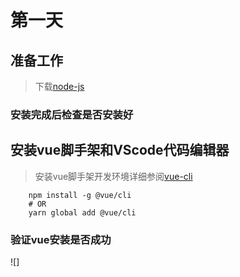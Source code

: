 # 第一天

## 准备工作

> 下载[node-js](https://nodejs.org/en/download)

### 安装完成后检查是否安装好



## 安装vue脚手架和VScode代码编辑器


> 安装vue脚手架开发环境详细参阅[vue-cli](https://cli.vuejs.org)

```
    npm install -g @vue/cli
    # OR
    yarn global add @vue/cli
```
### 验证vue安装是否成功

![]